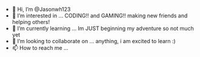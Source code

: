 - 👋 Hi, I’m @Jasonwh123
- 👀 I’m interested in ... CODING!! and GAMING!! making new friends and helping others!
- 🌱 I’m currently learning ... Im JUST beginning my adventure so not much yet
- 💞️ I’m looking to collaborate on ... anything, i am excited to learn :)
- 📫 How to reach me ... 

<!---
Jasonwh123/Jasonwh123 is a ✨ special ✨ repository because its `README.md` (this file) appears on your GitHub profile.
You can click the Preview link to take a look at your changes.
--->
